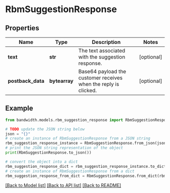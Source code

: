 # RbmSuggestionResponse


## Properties

Name | Type | Description | Notes
------------ | ------------- | ------------- | -------------
**text** | **str** | The text associated with the suggestion response. | [optional] 
**postback_data** | **bytearray** | Base64 payload the customer receives when the reply is clicked. | [optional] 

## Example

```python
from bandwidth.models.rbm_suggestion_response import RbmSuggestionResponse

# TODO update the JSON string below
json = "{}"
# create an instance of RbmSuggestionResponse from a JSON string
rbm_suggestion_response_instance = RbmSuggestionResponse.from_json(json)
# print the JSON string representation of the object
print(RbmSuggestionResponse.to_json())

# convert the object into a dict
rbm_suggestion_response_dict = rbm_suggestion_response_instance.to_dict()
# create an instance of RbmSuggestionResponse from a dict
rbm_suggestion_response_from_dict = RbmSuggestionResponse.from_dict(rbm_suggestion_response_dict)
```
[[Back to Model list]](../README.md#documentation-for-models) [[Back to API list]](../README.md#documentation-for-api-endpoints) [[Back to README]](../README.md)



